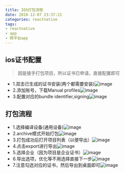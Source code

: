 ```yaml
---
title: IOS打包流程
date: 2018-12-07 23:37:21
categories: reactnative
tags: 
- reactnative
- app
- 跨平台app
---
```


## ios证书配置
> 因是接手打包项目，所以证书已申请，直接配置即可  
* 1.双击已生成的证书安装(两个都需要安装)![image](/blog/images/rn/ios_build/install.png)
* 2.添加账号，下载Manual profiles![image](/blog/images/rn/ios_build/add_user.png)
* 3.配置对应的bundle identifier,signing![image](/blog/images/rn/ios_build/build_config.png)

## 打包流程
* 1.选择编译设备(通用设备)![image](/blog/images/rn/ios_build/1.png)
* 2.archive模式开始打包![image](/blog/images/rn/ios_build/2.png)
* 3.打包成功后打开项目列表（以便导出）![image](/blog/images/rn/ios_build/3.png)
* 4.点击export进行导出![image](/blog/images/rn/ios_build/4.png)
* 5.选择企业（因为项目是企业证书）![image](/blog/images/rn/ios_build/5.png)
* 6.导出选项，优化等不用选择直接下一步![image](/blog/images/rn/ios_build/6.png)
* 7.注意勾选对应的证书，然后导出到桌面即可![image](/blog/images/rn/ios_build/7.png)


